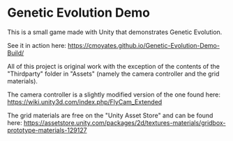 # Genetic Evolution Demo

This is a small game made with Unity that demonstrates Genetic Evolution.

See it in action here: https://cmoyates.github.io/Genetic-Evolution-Demo-Build/

    

All of this project is original work with the exception of the contents of the "Thirdparty" folder in "Assets" (namely the camera controller and the grid materials).

The camera controller is a slightly modified version of the one found here: https://wiki.unity3d.com/index.php/FlyCam_Extended

The grid materials are free on the "Unity Asset Store" and can be found here: https://assetstore.unity.com/packages/2d/textures-materials/gridbox-prototype-materials-129127
